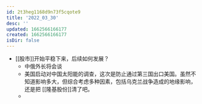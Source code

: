 ```yaml
---
id: 2t3heg1168d9n73f5cqote9
title: '2022_03_30'
desc: ''
updated: 1662566166177
created: 1662566166177
isDir: false
---
```

- [[股市]]开始平稳下来，后续如何发展？
	- 中俄外长将会谈
	- 美国启动对中国太阳能的调查，这次是防止通过第三国出口美国。虽然不知道影响多大，但综合考虑多种因素，包括乌克兰战争造成的地缘影响，还是把 [[隆基股份]]清了吧。
	-